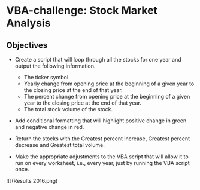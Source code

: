 # VBA-challenge: Stock Market Analysis #

## Objectives ##

* Create a script that will loop through all the stocks for one year and output the following information.

    * The ticker symbol.
    * Yearly change from opening price at the beginning of a given year to the closing price at the end of that year.
    * The percent change from opening price at the beginning of a given year to the closing price at the end of that year.
    * The total stock volume of the stock.
    
* Add conditional formatting that will highlight positive change in green and negative change in red.

* Return the stocks with the Greatest percent increase, Greatest percent decrease and Greatest total volume.

* Make the appropriate adjustments to the VBA script that will allow it to run on every worksheet, i.e., every year, just by running the VBA script once.

![](Results 2016.png)
